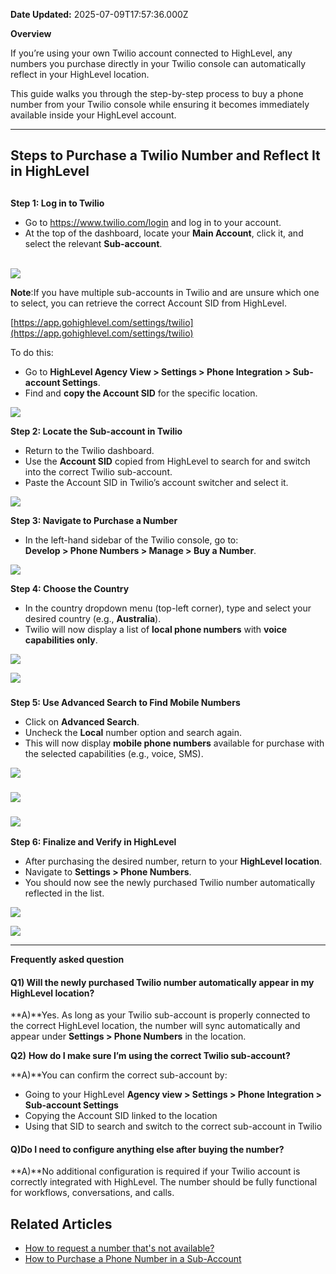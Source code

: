 **Date Updated:** 2025-07-09T17:57:36.000Z

**Overview**

If you’re using your own Twilio account connected to HighLevel, any numbers you purchase directly in your Twilio console can automatically reflect in your HighLevel location.

This guide walks you through the step-by-step process to buy a phone number from your Twilio console while ensuring it becomes immediately available inside your HighLevel account.
  
  
---
  
  
## **Steps to Purchase a Twilio Number and Reflect It in HighLevel**

##   

**Step 1: Log in to Twilio**

* Go to <https://www.twilio.com/login> and log in to your account.
* At the top of the dashboard, locate your **Main Account**, click it, and select the relevant **Sub-account**.

[](https://www.twilio.com/login)  
![](https://s3.amazonaws.com/cdn.freshdesk.com/data/helpdesk/attachments/production/155049588966/original/jTcfr6wvmzjhSZRlrn-8fNeC0oZyzHJmog.png?1752062318)
  
  
**Note**:If you have multiple sub-accounts in Twilio and are unsure which one to select, you can retrieve the correct Account SID from HighLevel.

  
[https://app.gohighlevel.com/settings/twilio](https://app.gohighlevel.com/settings/twilio​)

  
To do this:

* Go to **HighLevel Agency View > Settings > Phone Integration > Sub-account Settings**.
* Find and **copy the Account SID** for the specific location.
  
  
![](https://s3.amazonaws.com/cdn.freshdesk.com/data/helpdesk/attachments/production/155049586755/original/h4GQQICAK9syddiLrwFYczjHGkFjG_puyQ.png?1752060767)
  
  
**Step 2: Locate the Sub-account in Twilio**

* Return to the Twilio dashboard.
* Use the **Account SID** copied from HighLevel to search for and switch into the correct Twilio sub-account.
* Paste the Account SID in Twilio’s account switcher and select it.

  
![](https://s3.amazonaws.com/cdn.freshdesk.com/data/helpdesk/attachments/production/155049586912/original/d446GMMXaVJwuoDh0w_-wdi-pWPUZfCEWg.png?1752060885)
  
  
**Step 3: Navigate to Purchase a Number**

* In the left-hand sidebar of the Twilio console, go to:  
**Develop > Phone Numbers > Manage > Buy a Number**.

  
![](https://s3.amazonaws.com/cdn.freshdesk.com/data/helpdesk/attachments/production/155049587459/original/J-Qu4CqHwzvrxW4LYJPxyiUB3fotFWBZFQ.png?1752061231)
  
  
**Step 4: Choose the Country**

* In the country dropdown menu (top-left corner), type and select your desired country (e.g., **Australia**).
* Twilio will now display a list of **local phone numbers** with **voice capabilities only**.
  
  
![](https://s3.amazonaws.com/cdn.freshdesk.com/data/helpdesk/attachments/production/155049587878/original/EhN1NP_IX0X6Las5vmDPsXNgO0ZAsmR1gg.png?1752061466)

  
![](https://s3.amazonaws.com/cdn.freshdesk.com/data/helpdesk/attachments/production/155049587938/original/RSeT-FE2Xgg4uxvaiqPlINSsFhnxDPKjPQ.png?1752061526)

###   

###   

**Step 5: Use Advanced Search to Find Mobile Numbers**

* Click on **Advanced Search**.
* Uncheck the **Local** number option and search again.
* This will now display **mobile phone numbers** available for purchase with the selected capabilities (e.g., voice, SMS).
  
  
![](https://s3.amazonaws.com/cdn.freshdesk.com/data/helpdesk/attachments/production/155049588045/original/f3j5E1-GgbMJ475CDg53sfBXXy9ceH7wWA.png?1752061630)

###   

![](https://s3.amazonaws.com/cdn.freshdesk.com/data/helpdesk/attachments/production/155049588067/original/noZfTARhR7onu4ZeVUXFpx6bF0htEoc27Q.png?1752061650)

  
### ![](https://s3.amazonaws.com/cdn.freshdesk.com/data/helpdesk/attachments/production/155049588128/original/VXK6LQ_rtJNuFZff7jI3T5-vz3bT7eFCKQ.png?1752061701)
  
  
**Step 6: Finalize and Verify in HighLevel**

* After purchasing the desired number, return to your **HighLevel location**.
* Navigate to **Settings > Phone Numbers**.
* You should now see the newly purchased Twilio number automatically reflected in the list.
  
  
![](https://s3.amazonaws.com/cdn.freshdesk.com/data/helpdesk/attachments/production/155049588248/original/2FlbQEM_ggwy_NPqkV8Knb36iZDrqhm9fw.png?1752061821)

  
![](https://s3.amazonaws.com/cdn.freshdesk.com/data/helpdesk/attachments/production/155049588509/original/0LIg2MhPF3FwZLsXA8psmd0Zijf2GmAG6g.png?1752062026)

  
---

**Frequently asked question**

#### **Q1)** **Will the newly purchased Twilio number automatically appear in my HighLevel location?**

**A)**Yes. As long as your Twilio sub-account is properly connected to the correct HighLevel location, the number will sync automatically and appear under **Settings > Phone Numbers** in the location.

  
**Q2)** **How do I make sure I’m using the correct Twilio sub-account?**

**A)**You can confirm the correct sub-account by:

* Going to your HighLevel **Agency view > Settings > Phone Integration > Sub-account Settings**
* Copying the Account SID linked to the location
* Using that SID to search and switch to the correct sub-account in Twilio

  
#### **Q)Do I need to configure anything else after buying the number?**

**A)**No additional configuration is required if your Twilio account is correctly integrated with HighLevel. The number should be fully functional for workflows, conversations, and calls.
  
  
## **Related Articles**

* **[](https://help.gohighlevel.com/a/solutions/articles/48001231625?portalId=48000045315)**[](https://help.gohighlevel.com/a/solutions/articles/48001231625?portalId=48000045315)[How to request a number that's not available?](https://help.gohighlevel.com/a/solutions/articles/48001231625?portalId=48000045315)[](https://help.gohighlevel.com/a/solutions/articles/48001231625?portalId=48000045315)**[](https://help.gohighlevel.com/a/solutions/articles/48001231625?portalId=48000045315)**
* [How to Purchase a Phone Number in a Sub-Account](https://help.gohighlevel.com/a/solutions/articles/155000003226?portalId=48000045315)[](https://help.gohighlevel.com/support/solutions/articles/48001223546-what-is-lc-phone-system-)

  
**[](https://help.gohighlevel.com/a/solutions/articles/48001231625?portalId=48000045315)**

  
